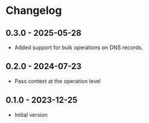 # Changelog

## 0.3.0 - 2025-05-28
* Added support for bulk operations on DNS records.

## 0.2.0 - 2024-07-23
* Pass context at the operation level

## 0.1.0 - 2023-12-25
* Initial version
